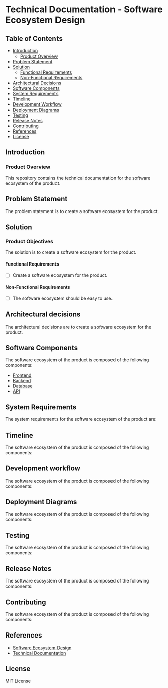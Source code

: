 # Technical Documentation - Software Ecosystem Design

## Table of Contents

- [Introduction](#introduction)
  - [Product Overview](#product-overview)
- [Problem Statement](#problem-statement)
- [Solution](#solution)
  - [Functional Requirements](#functional-requirements)
  - [Non-Functional Requirements](#non-functional-requirements)
- [Architectural Decisions](#architectural-decisions)
- [Software Components](#software-components)
- [System Requirements](#system-requirements)
- [Timeline](#timeline)
- [Development Workflow](#development-workflow)
- [Deployment Diagrams](#deployment-diagrams)
- [Testing](#testing)
- [Release Notes](#release-notes)
- [Contributing](#contributing)
- [References](#references)
- [License](#license)

## Introduction

### Product Overview

This repository contains the technical documentation for the software ecosystem of the product.

## Problem Statement

The problem statement is to create a software ecosystem for the product.

## Solution

### Product Objectives

The solution is to create a software ecosystem for the product.

#### Functional Requirements

- [ ] Create a software ecosystem for the product.

#### Non-Functional Requirements

- [ ] The software ecosystem should be easy to use.

## Architectural decisions

The architectural decisions are to create a software ecosystem for the product.

## Software Components

The software ecosystem of the product is composed of the following components:

- [Frontend](https://www.github.com/marouane-skandaji/frontend)
- [Backend](https://www.github.com/marouane-skandaji/backend)
- [Database](https://www.github.com/marouane-skandaji/database)
- [API](https://www.github.com/marouane-skandaji/api)

## System Requirements

The system requirements for the software ecosystem of the product are:

## Timeline

The software ecosystem of the product is composed of the following components:

## Development workflow

The software ecosystem of the product is composed of the following components:

## Deployment Diagrams

The software ecosystem of the product is composed of the following components:

## Testing

The software ecosystem of the product is composed of the following components:

## Release Notes

The software ecosystem of the product is composed of the following components:

## Contributing

The software ecosystem of the product is composed of the following components:

## References

- [Software Ecosystem Design](https://www.youtube.com/watch?v=0fKg7e37bQE)
- [Technical Documentation](https://www.youtube.com/watch?v=0fKg7e37bQE)

## License

MIT License
